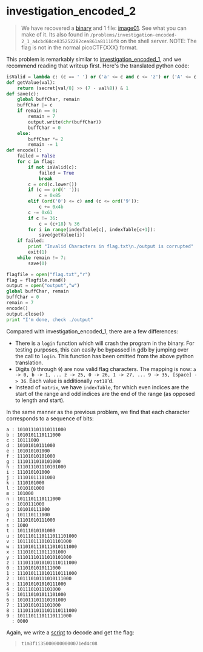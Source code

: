 # investigation_encoded_2

> We have recovered a [binary](mystery) and 1 file: [image01](output). See what you can make of it. Its also found in `/problems/investigation-encoded-2_1_a4cbd68ce835252282cea861a81110f8` on the shell server. NOTE: The flag is not in the normal picoCTF{XXX} format.

This problem is remarkably similar to [investigation_encoded_1](/problems/investigation_encoded_1), and we recommend reading that writeup first. Here's the translated python code:
```python
isValid = lambda c: (c == ' ') or ('a' <= c and c <= 'z') or ('A' <= c and c <= 'Z') or ('0' <= c and c <= '9')
def getValue(val):
	return (secret[val/8] >> (7 - val%8)) & 1
def save(c):
	global buffChar, remain
	buffChar |= c
	if remain == 0:
		remain = 7
		output.write(chr(buffChar))
		buffChar = 0
	else:
		buffChar *= 2
		remain -= 1
def encode():
	failed = False
	for c in flag:
		if not isValid(c):
			failed = True
			break
		c = ord(c.lower())
		if (c == ord(' ')):
			c = 0x85
		elif (ord('0') <= c) and (c <= ord('9')):
			c += 0x4b
		c -= 0x61
		if c != 36:
			c = (c+18) % 36
		for i in range(indexTable[c], indexTable[c+1]):
			save(getValue(i))
	if failed:
		print "Invalid Characters in flag.txt\n./output is corrupted"
		exit(1)
	while remain != 7:
		save(0)

flagfile = open("flag.txt","r")
flag = flagfile.read()
output = open("output","w")
global buffChar, remain
buffChar = 0
remain = 7
encode()
output.close()
print "I'm done, check ./output"
```
Compared with investigation_encoded_1, there are a few differences:

- There is a `login` function which will crash the program in the binary. For testing purposes, this can easily be bypassed in gdb by jumping over the call to `login`. This function has been omitted from the above python translation.
- Digits (`0` through `9`) are now valid flag characters. The mapping is now: `a -> 0, b -> 1, ... z -> 25, 0 -> 26, 1 -> 27, ... 9 -> 35, [space] -> 36`. Each value is additionally `rot18`'d.
- Instead of `matrix`, we have `indexTable`, for which even indices are the start of the range and odd indices are the end of the range (as opposed to length and start).

In the same manner as the previous problem, we find that each character corresponds to a sequence of bits:
```
a : 101011101110111000
b : 1010101110111000
c : 10111000
d : 10101010111000
e : 101010101000
f : 11101010101000
g : 1110111010101000
h : 111011101110101000
i : 111010101000
j : 11101011101000
k : 1110101000
l : 1010101000
m : 101000
n : 1011101110111000
o : 1010111000
p : 101010111000
q : 101110111000
r : 11101010111000
s : 1000
t : 10111010101000
u : 1011101110111011101000
v : 10111011101011101000
w : 1110101110111010111000
x : 111010111011101000
y : 11101110111010101000
z : 1110111010101110111000
0 : 1110101010111000
1 : 1110101110101110111000
2 : 10111010111010111000
3 : 111010101010111000
4 : 1011101011101000
5 : 101110101011101000
6 : 101011101110101000
7 : 1110101011101000
8 : 1110111011101110111000
9 : 10111011101110111000
  : 0000
```
Again, we write a [script](solve.py) to decode and get the flag:

> `t1m3f1i350000000000071ed4c08`